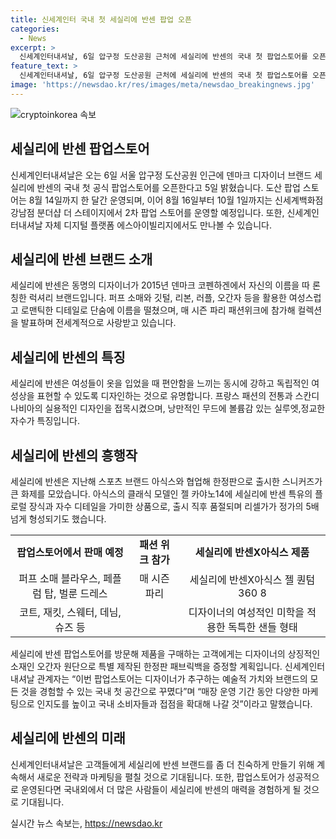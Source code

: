 ```yaml
---
title: 신세계인터 국내 첫 세실리에 반센 팝업 오픈
categories:
  - News
excerpt: >
  신세계인터내셔날, 6일 압구정 도산공원 근처에 세실리에 반센의 국내 첫 팝업스토어를 오픈한다. 이후 강남점 분더샵, 에스아이빌리지에서도 만날 수 있으며, 독특한 디테일과 로맨틱한 무드가 특징인 세실리에 반센은 전세계적으로 사랑받고 있으며, 한정판 스니커즈 출시로 화제를 모았다. 국내 첫 팝업스토어에서는 프리폴 컬렉션 제품과 한정판 제품들이 판매되며, 구매 고객에게는 한정판 패브릭백이 증정된다.
feature_text: >
  신세계인터내셔날, 6일 압구정 도산공원 근처에 세실리에 반센의 국내 첫 팝업스토어를 오픈한다. 이후 강남점 분더샵, 에스아이빌리지에서도 만날 수 있으며, 독특한 디테일과 로맨틱한 무드가 특징인 세실리에 반센은 전세계적으로 사랑받고 있으며, 한정판 스니커즈 출시로 화제를 모았다. 국내 첫 팝업스토어에서는 프리폴 컬렉션 제품과 한정판 제품들이 판매되며, 구매 고객에게는 한정판 패브릭백이 증정된다.
image: 'https://newsdao.kr/res/images/meta/newsdao_breakingnews.jpg'
---
```


<p><img src="https://newsdao.kr/res/images/meta/newsdao_breakingnews.jpg" alt="cryptoinkorea 속보" /></p>

<h2 data-ke-size="size26">세실리에 반센 팝업스토어</h2>

<p data-ke-size="size16">신세계인터내셔날은 오는 6일 서울 압구정 도산공원 인근에 덴마크 디자이너 브랜드 세실리에 반센의 국내 첫 공식 팝업스토어를 오픈한다고 5일 밝혔습니다. 도산 팝업 스토어는 8월 14일까지 한 달간 운영되며, 이어 8월 16일부터 10월 1일까지는 신세계백화점 강남점 분더샵 더 스테이지에서 2차 팝업 스토어를 운영할 예정입니다. 또한, 신세계인터내셔날 자체 디지털 플랫폼 에스아이빌리지에서도 만나볼 수 있습니다.</p>

<h2 data-ke-size="size26">세실리에 반센 브랜드 소개</h2>

<p data-ke-size="size16">세실리에 반센은 동명의 디자이너가 2015년 덴마크 코펜하겐에서 자신의 이름을 따 론칭한 럭셔리 브랜드입니다. 퍼프 소매와 깃털, 리본, 러플, 오간자 등을 활용한 여성스럽고 로맨틱한 디테일로 단숨에 이름을 떨쳤으며, 매 시즌 파리 패션위크에 참가해 컬렉션을 발표하며 전세계적으로 사랑받고 있습니다.</p>

<h2 data-ke-size="size26">세실리에 반센의 특징</h2>

<p data-ke-size="size16">세실리에 반센은 여성들이 옷을 입었을 때 편안함을 느끼는 동시에 강하고 독립적인 여성상을 표현할 수 있도록 디자인하는 것으로 유명합니다. 프랑스 패션의 전통과 스칸디나비아의 실용적인 디자인을 접목시켰으며, 낭만적인 무드에 볼륨감 있는 실루엣,정교한 자수가 특징입니다.</p>

<h2 data-ke-size="size26">세실리에 반센의 흥행작</h2>

<p data-ke-size="size16">세실리에 반센은 지난해 스포츠 브랜드 아식스와 협업해 한정판으로 출시한 스니커즈가 큰 화제를 모았습니다. 아식스의 클래식 모델인 젤 카야노14에 세실리에 반센 특유의 플로럴 장식과 자수 디테일을 가미한 상품으로, 출시 직후 품절되며 리셀가가 정가의 5배 넘게 형성되기도 했습니다.</p>

<table>
    <tr>
        <td style="text-align: center; height: 17px;"><b>팝업스토어에서 판매 예정</b></td>
        <td style="text-align: center; height: 17px;"><b>패션 위크 참가</b></td>
        <td style="text-align: center; height: 17px;"><b>세실리에 반센X아식스 제품</b></td>
    </tr>
    <tr>
        <td style="text-align: center; height: 17px;">퍼프 소매 블라우스, 페플럼 탑, 벌룬 드레스</td>
        <td style="text-align: center; height: 17px;">매 시즌 파리</td>
        <td style="text-align: center; height: 17px;">세실리에 반센X아식스 젤 퀀텀360 8</td>
    </tr>
    <tr>
        <td style="text-align: center; height: 17px;">코트, 재킷, 스웨터, 데님, 슈즈 등</td>
        <td style="text-align: center; height: 17px;"></td>
        <td style="text-align: center; height: 17px;">디자이너의 여성적인 미학을 적용한 독특한 샌들 형태</td>
    </tr>
</table>

<p data-ke-size="size16">세실리에 반센 팝업스토어를 방문해 제품을 구매하는 고객에게는 디자이너의 상징적인 소재인 오간자 원단으로 특별 제작된 한정판 패브릭백을 증정할 계획입니다. 신세계인터내셔날 관계자는 “이번 팝업스토어는 디자이너가 추구하는 예술적 가치와 브랜드의 모든 것을 경험할 수 있는 국내 첫 공간으로 꾸몄다”며 “매장 운영 기간 동안 다양한 마케팅으로 인지도를 높이고 국내 소비자들과 접점을 확대해 나갈 것”이라고 말했습니다.</p>

<h2 data-ke-size="size26">세실리에 반센의 미래</h2>

<p data-ke-size="size16">신세계인터내셔날은 고객들에게 세실리에 반센 브랜드를 좀 더 친숙하게 만들기 위해 계속해서 새로운 전략과 마케팅을 펼칠 것으로 기대됩니다. 또한, 팝업스토어가 성공적으로 운영된다면 국내외에서 더 많은 사람들이 세실리에 반센의 매력을 경험하게 될 것으로 기대됩니다.</p>
실시간 뉴스 속보는, <a href="https://newsdao.kr" rel="dofollow">https://newsdao.kr</a>


